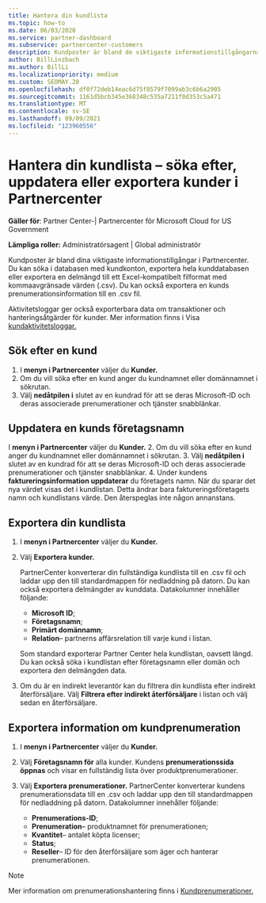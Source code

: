 ```yaml
---
title: Hantera din kundlista
ms.topic: how-to
ms.date: 06/03/2020
ms.service: partner-dashboard
ms.subservice: partnercenter-customers
description: Kundposter är bland de viktigaste informationstillgångarna. Lär dig hur du visar, söker efter, uppdaterar & exporterar information i din Partnercenter-kundlista.
author: BillLinzbach
ms.author: BillLi
ms.localizationpriority: medium
ms.custom: SEOMAY.20
ms.openlocfilehash: df0f72deb14eac6d75f8579f7099ab3c6b6a2905
ms.sourcegitcommit: 1161d5bcb345e368348c535a7211f0d353c5a471
ms.translationtype: MT
ms.contentlocale: sv-SE
ms.lasthandoff: 09/09/2021
ms.locfileid: "123960556"
---
```

# <a name="manage-your-customer-list---search-update-or-export-customers-in-partner-center"></a>Hantera din kundlista – söka efter, uppdatera eller exportera kunder i Partnercenter

**Gäller för**: Partner Center-| Partnercenter för Microsoft Cloud for US Government

**Lämpliga roller:** Administratörsagent | Global administratör

Kundposter är bland dina viktigaste informationstillgångar i Partnercenter. Du kan söka i databasen med kundkonton, exportera hela kunddatabasen eller exportera en delmängd till ett Excel-kompatibelt filformat med kommaavgränsade värden (.csv). Du kan också exportera en kunds prenumerationsinformation till en .csv fil.

Aktivitetsloggar ger också exporterbara data om transaktioner och hanteringsåtgärder för kunder. Mer information finns i Visa [kundaktivitetsloggar.](activity-logs.md)

## <a name="search-for-a-customer"></a>Sök efter en kund

1. I **menyn i Partnercenter** väljer du **Kunder.**
2. Om du vill söka efter en kund anger du kundnamnet eller domännamnet i sökrutan.
3. Välj **nedåtpilen i** slutet av en kundrad för att se deras Microsoft-ID och deras associerade prenumerationer och tjänster snabblänkar.

## <a name="update-a-customers-company-name"></a>Uppdatera en kunds företagsnamn

I **menyn i Partnercenter** väljer du **Kunder.**
2. Om du vill söka efter en kund anger du kundnamnet eller domännamnet i sökrutan.
3. Välj **nedåtpilen i** slutet av en kundrad för att se deras Microsoft-ID och deras associerade prenumerationer och tjänster snabblänkar.
4. Under kundens **faktureringsinformation uppdaterar** du företagets namn. När du sparar det nya värdet visas det i kundlistan. Detta ändrar bara faktureringsföretagets namn och kundlistans värde. Den återspeglas inte någon annanstans.

## <a name="export-your-customer-list"></a>Exportera din kundlista

1. I **menyn i Partnercenter** väljer du **Kunder.**
2. Välj **Exportera kunder.**

   PartnerCenter konverterar din fullständiga kundlista till en .csv fil och laddar upp den till standardmappen för nedladdning på datorn. Du kan också exportera delmängder av kunddata. Datakolumner innehåller följande:

   - **Microsoft ID**;
   - **Företagsnamn**;
   - **Primärt domännamn**;
   - **Relation**– partnerns affärsrelation till varje kund i listan.

    Som standard exporterar Partner Center hela kundlistan, oavsett längd. Du kan också söka i kundlistan efter företagsnamn eller domän och exportera den delmängden data.

3. Om du är en indirekt leverantör kan du filtrera din kundlista efter indirekt återförsäljare. Välj **Filtrera efter indirekt återförsäljare** i listan och välj sedan en återförsäljare.


## <a name="export-customer-subscription-information"></a>Exportera information om kundprenumeration

1. I **menyn i Partnercenter** väljer du **Kunder.**

2. Välj **Företagsnamn för** alla kunder. Kundens **prenumerationssida öppnas** och visar en fullständig lista över produktprenumerationer.

3. Välj **Exportera prenumerationer.** PartnerCenter konverterar kundens prenumerationsdata till en .csv och laddar upp den till standardmappen för nedladdning på datorn. Datakolumner innehåller följande:
   - **Prenumerations-ID**;
   - **Prenumeration**– produktnamnet för prenumerationen;
   - **Kvantitet**– antalet köpta licenser;
   - **Status**;
   - **Reseller**– ID för den återförsäljare som äger och hanterar prenumerationen.

> [!NOTE]  
> Mer information om prenumerationshantering finns i [Kundprenumerationer.](customer-subscriptions.md)
